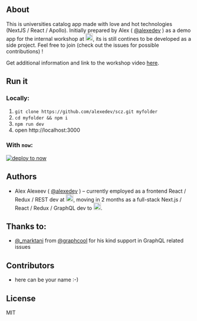 ## About

This is universities catalog app made with love and hot technologies (NextJS / React / Apollo). Initially prepared by Alex ( [@alexedev](https://alexedev.github.com) ) as a demo app for the internal workshop at <a href="https://www.cngroup.dk"><img src="https://www.cngroup.dk/assets/cn-group-logo-5873b97a9c7585365c1d96330387fe97.svg" height="20" ></a>, its is still contines to be developed as a side project. Feel free to join (check out the issues for possible contributions) !

Get additional information and link to the workshop video [here](https://www.graph.cool/forum/t/next-js-react-graphql-presentation-and-demo/90).

## Run it 
### Locally:

1. `git clone https://github.com/alexedev/scz.git myfolder`
2. `cd myfolder && npm i`
3. `npm run dev`
4. open http://localhost:3000 

### With `now`:

[![deploy to now](https://deploy.now.sh/static/button.svg)](https://deploy.now.sh/?repo=https://github.com/alexedev/scz)

## Authors

- Alex Alexeev ( [@alexedev](https://alexedev.github.com) ) – currently employed as a frontend React / Redux / REST dev at <a href="https://www.cngroup.dk"><img src="https://www.cngroup.dk/assets/cn-group-logo-5873b97a9c7585365c1d96330387fe97.svg" height="20" ></a>, moving in 2 months as a full-stack Next.js / React / Redux / GraphQL dev to <a href="https://kiwi.com"><img src="https://kiwi.com/images/logos/kiwi-navbar.png" height="20" ></a>.

## Thanks to:
- [@_marktani](https://twitter.com/_marktani) from  [@graphcool](https://twitter.com/graphcool) for his kind support in GraphQL related issues

## Contributors
- here can be your name :-)

## License

MIT